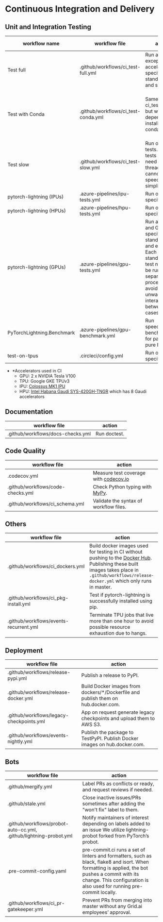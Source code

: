 <!-- Note: This document cannot be in `.github/README.md` because it will overwrite the repo README.md -->

# Continuous Integration and Delivery

## Unit and Integration Testing

| workflow name              | workflow file                       | action                                                                                                                                                                      | accelerator\* | (Python, PyTorch)                                | OS                  |
| -------------------------- | ----------------------------------- | --------------------------------------------------------------------------------------------------------------------------------------------------------------------------- | ------------- | ------------------------------------------------ | ------------------- |
| Test full                  | .github/workflows/ci_test-full.yml  | Run all tests except for accelerator-specific, standalone and slow tests.                                                                                                   | CPU           | (3.7, 1.9), (3.7, 1.12), (3.10, 1.12)            | linux, mac, windows |
| Test with Conda            | .github/workflows/ci_test-conda.yml | Same as ci_test-full.yml but with dependencies installed with conda.                                                                                                        | CPU           | (3.8, 1.8), (3.8, 1.9), (3.8, 1.10), (3.9, 1.12) | linux               |
| Test slow                  | .github/workflows/ci_test-slow.yml  | Run only slow tests. Slow tests usually need to spawn threads and cannot be speed up or simplified.                                                                         | CPU           | (3.7, 1.8)                                       | linux, mac, windows |
| pytorch-lightning (IPUs)   | .azure-pipelines/ipu-tests.yml      | Run only IPU-specific tests.                                                                                                                                                | IPU           | (3.8, 1.9)                                       | linux               |
| pytorch-lightning (HPUs)   | .azure-pipelines/hpu-tests.yml      | Run only HPU-specific tests.                                                                                                                                                | HPU           | (3.8, 1.10)                                      | linux               |
| pytorch-lightning (GPUs)   | .azure-pipelines/gpu-tests.yml      | Run all CPU and GPU-specific tests, standalone, and examples. Each standalone test needs to be run in separate processes to avoid unwanted interactions between test cases. | GPU           | (3.9, 1.12)                                      | linux               |
| PyTorchLightning.Benchmark | .azure-pipelines/gpu-benchmark.yml  | Run speed/memory benchmarks for parity with pure PyTorch.                                                                                                                   | GPU           | (3.9, 1.12)                                      | linux               |
| test-on-tpus               | .circleci/config.yml                | Run only TPU-specific tests.                                                                                                                                                | TPU           | (3.7, 1.12)                                      | linux               |

- \*Accelerators used in CI
  - GPU: 2 x NVIDIA Tesla V100
  - TPU: Google GKE TPUv3
  - IPU: [Colossus MK1 IPU](https://www.graphcore.ai/products/ipu)
  - HPU: [Intel Habana Gaudi SYS-420GH-TNGR](https://www.supermicro.com/en/products/system/AI/4U/SYS-420GH-TNGR) which has 8 Gaudi accelerators

## Documentation

| workflow file                     | action       |
| --------------------------------- | ------------ |
| .github/workflows/docs-checks.yml | Run doctest. |

## Code Quality

| workflow file                     | action                                                                                    |
| --------------------------------- | ----------------------------------------------------------------------------------------- |
| .codecov.yml                      | Measure test coverage with [codecov.io](https://app.codecov.io/gh/Lightning-AI/lightning) |
| .github/workflows/code-checks.yml | Check Python typing with [MyPy](https://mypy.readthedocs.io/en/stable/).                  |
| .github/workflows/ci_schema.yml   | Validate the syntax of workflow files.                                                    |

## Others

| workflow file                          | action                                                                                                                                                                                                                                                      |
| -------------------------------------- | ----------------------------------------------------------------------------------------------------------------------------------------------------------------------------------------------------------------------------------------------------------- |
| .github/workflows/ci_dockers.yml       | Build docker images used for testing in CI without pushing to the [Docker Hub](https://hub.docker.com/r/pytorchlightning/pytorch_lightning). Publishing these built images takes place in `.github/workflows/release-docker.yml` which only runs in master. |
| .github/workflows/ci_pkg-install.yml   | Test if pytorch-lightning is successfully installed using pip.                                                                                                                                                                                              |
| .github/workflows/events-recurrent.yml | Terminate TPU jobs that live more than one hour to avoid possible resource exhaustion due to hangs.                                                                                                                                                         |

## Deployment

| workflow file                            | action                                                                             |
| ---------------------------------------- | ---------------------------------------------------------------------------------- |
| .github/workflows/release-pypi.yml       | Publish a release to PyPI.                                                         |
| .github/workflows/release-docker.yml     | Build Docker images from dockers/\*/Dockerfile and publish them on hub.docker.com. |
| .github/workflows/legacy-checkpoints.yml | App on request generate legacy checkpoints and upload them to AWS S3.              |
| .github/workflows/events-nightly.yml     | Publish the package to TestPyPI. Publish Docker images on hub.docker.com.          |

## Bots

| workflow file                                                      | action                                                                                                                                                                                                                    |
| ------------------------------------------------------------------ | ------------------------------------------------------------------------------------------------------------------------------------------------------------------------------------------------------------------------- |
| .github/mergify.yml                                                | Label PRs as conflicts or ready, and request reviews if needed.                                                                                                                                                           |
| .github/stale.yml                                                  | Close inactive issues/PRs sometimes after adding the "won't fix" label to them.                                                                                                                                           |
| .github/workflows/probot-auto-cc.yml, .github/lightning-probot.yml | Notify maintainers of interest depending on labels added to an issue We utilize lightning-probot forked from PyTorch’s probot.                                                                                            |
| .pre-commit-config.yaml                                            | pre-commit.ci runs a set of linters and formatters, such as black, flake8 and isort. When formatting is applied, the bot pushes a commit with its change. This configuration is also used for running pre-commit locally. |
| .github/workflows/ci_pr-gatekeeper.yml                             | Prevent PRs from merging into master without any Grid.ai employees’ approval.                                                                                                                                             |
